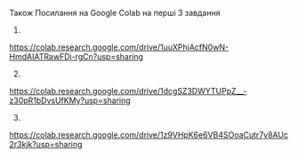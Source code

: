 Також Посилання на Google Colab на перші 3 завдання

1)
https://colab.research.google.com/drive/1uuXPhjAcfN0wN-HmdAIATRawFDi-rgCn?usp=sharing

2)
https://colab.research.google.com/drive/1dcgSZ3DWYTUPpZ__-z30pR1bDvsUfKMy?usp=sharing

3)
https://colab.research.google.com/drive/1z9VHpK6e6VB4SOoaCutr7y8AUc2r3kjk?usp=sharing
